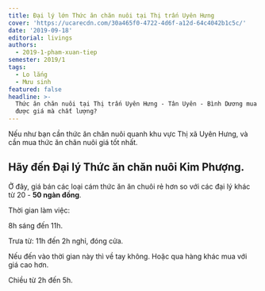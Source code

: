 ```yaml
---
title: Đại lý lớn Thức ăn chăn nuôi tại Thị trấn Uyên Hưng
cover: 'https://ucarecdn.com/30a465f0-4722-4d6f-a12d-64c4042b1c5c/'
date: '2019-09-18'
editorial: livings
authors:
  - 2019-1-pham-xuan-tiep
semester: 2019/1
tags:
  - Lo lắng
  - Mưu sinh
featured: false
headline: >-
  Thức ăn chăn nuôi tại Thị trấn Uyên Hưng - Tân Uyên - Bình Dương mua ở đâu
  được giá mà chất lượng?
---
```

Nếu như bạn cần thức ăn chăn nuôi quanh khu vực Thị xã Uyên Hưng, và cần mua thức ăn chăn nuôi giá tốt nhất.



## Hãy đến Đại lý Thức ăn chăn nuôi Kim Phượng.



Ở đây, giá bán các loại cám thức ăn ăn chuôi rẻ hơn so với các đại lý khác từ 20 - **50 ngàn đồng**.

Thời gian làm việc:

8h sáng đến 11h.

Trưa từ: 11h đến 2h nghỉ, đóng cửa.

Nếu đến vào thời gian này thì về tay không. Hoặc qua hàng khác mua với giá cao hơn.

Chiều từ 2h đến 5h.
